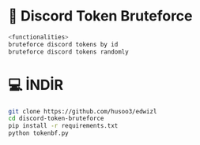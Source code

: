 # 🥷 Discord Token Bruteforce
```js 
<functionalities>
bruteforce discord tokens by id
bruteforce discord tokens randomly
```

# 💻 İNDİR
```zsh
git clone https://github.com/husoo3/edwizl
cd discord-token-bruteforce 
pip install -r requirements.txt
python tokenbf.py
```
